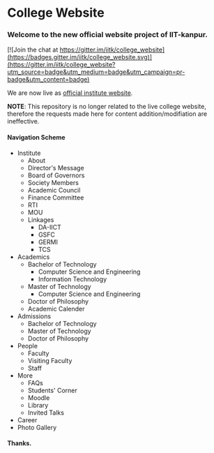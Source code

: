 # College Website
### Welcome to the new official website project of IIT-kanpur. 

[![Join the chat at https://gitter.im/iitk/college_website](https://badges.gitter.im/iitk/college_website.svg)](https://gitter.im/iitk/college_website?utm_source=badge&utm_medium=badge&utm_campaign=pr-badge&utm_content=badge)

We are now live as [official institute website](http://iitkanpur.ac.in/).

**NOTE**: This repository is no longer related to the live college website, therefore the requests made here for content addition/modifiation are ineffective.


#### Navigation Scheme
* Institute
    * About
    * Director's Message
    * Board of Governors
    * Society Members
    * Academic Council
    * Finance Committee
    * RTI
    * MOU
    * Linkages
        * DA-IICT
        * GSFC
        * GERMI
        * TCS
* Academics
    * Bachelor of Technology
        * Computer Science and Engineering
        * Information Technology
    * Master of Technology
        * Computer Science and Engineering
    * Doctor of Philosophy
    * Academic Calender
* Admissions
    * Bachelor of Technology
    * Master of Technology
    * Doctor of Philosophy
* People
    * Faculty
    * Visiting Faculty
    * Staff
* More
    * FAQs
    * Students' Corner
    * Moodle
    * Library
    * Invited Talks
* Career
* Photo Gallery


#### Thanks.

